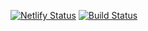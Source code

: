 [![Netlify Status](https://api.netlify.com/api/v1/badges/01bc3477-4f5a-4654-ad89-93edf79797a3/deploy-status)](https://app.netlify.com/sites/plusyou/deploys)
[![Build Status](https://semaphoreci.com/api/v1/anish2504/bundle_client/branches/continous_integration_deployment/badge.svg)](https://semaphoreci.com/anish2504/bundle_client)